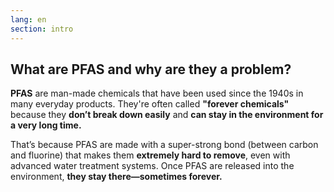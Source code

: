 ```yaml
---
lang: en
section: intro
---
```


## What are PFAS and why are they a problem?

**PFAS** are man-made chemicals that have been used since the 1940s in many everyday products. They're often called **"forever chemicals"** because they **don’t break down easily** and **can stay in the environment for a very long time.**

That’s because PFAS are made with a super-strong bond (between carbon and fluorine) that makes them **extremely hard to remove**, even with advanced water treatment systems. Once PFAS are released into the environment, **they stay there—sometimes forever.**
